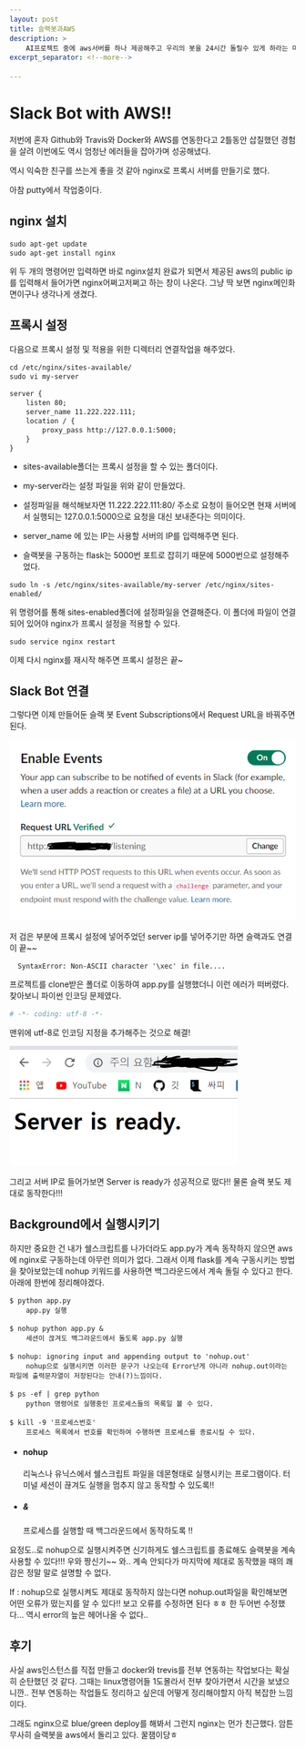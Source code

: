```yaml
---
layout: post
title: 슬랙봇과AWS
description: >
	AI프로젝트 중에 aws서버를 하나 제공해주고 우리의 봇을 24시간 돌릴수 있게 하라는 미션이 주어졌다.
excerpt_separator: <!--more-->

---
```


<!--more-->
# Slack Bot with AWS!!

저번에 혼자 Github와 Travis와 Docker와 AWS를 연동한다고 2틀동안 삽질했던 경험을 살려 이번에도 역시 엄청난 에러들을 잡아가며 성공해냈다.

역시 익숙한 친구를 쓰는게 좋을 것 같아 nginx로 프록시 서버를 만들기로 했다.

아참 putty에서 작업중이다.



## nginx 설치

```shell
sudo apt-get update
sudo apt-get install nginx
```

위 두 개의 명령어만 입력하면 바로 nginx설치 완료가 되면서 제공된 aws의 public ip를 입력해서 들어가면 nginx어쩌고저쩌고 하는 창이 나온다. 그냥 딱 보면 nginx메인화면이구나 생각나게 생겼다.



## 프록시 설정

다음으로 프록시 설정 및 적용을 위한 디렉터리 연결작업을 해주었다.

```shell
cd /etc/nginx/sites-available/
sudo vi my-server
```

```shell
server {
	listen 80;
	server_name 11.222.222.111;
	location / {
		proxy_pass http://127.0.0.1:5000;
	}
}
```

- sites-available폴더는 프록시 설정을 할 수 있는 폴더이다.

- my-server라는 설정 파일을 위와 같이 만들었다.

- 설정파일을 해석해보자면 11.222.222.111:80/ 주소로 요청이 들어오면 현재 서버에서 실행되는 127.0.0.1:5000으로 요청을 대신 보내준다는 의미이다.

- server_name 에 있는 IP는 사용할 서버의 IP를 입력해주면 된다.

- 슬랙봇을 구동하는 flask는 5000번 포트로 잡히기 때문에 5000번으로 설정해주었다.

```shell
sudo ln -s /etc/nginx/sites-available/my-server /etc/nginx/sites-enabled/
```

위 명령어를 통해 sites-enabled폴더에 설정파일을 연결해준다. 이 폴더에 파일이 연결되어 있어야 nginx가 프록시 설정을 적용할 수 있다.

```shell
sudo service nginx restart
```

이제 다시 nginx를 재시작 해주면 프록시 설정은 끝~



## Slack Bot 연결

그렇다면 이제 만들어둔 슬랙 봇 Event Subscriptions에서 Request URL을 바꿔주면 된다.

![study_slack_bot_deploy_01](/assets/img/post/study_slack_bot_deploy_01.png)

저 검은 부분에 프록시 설정에 넣어주었던 server ip를 넣어주기만 하면 슬랙과도 연결이 끝~~

```
  SyntaxError: Non-ASCII character '\xec' in file....
```

프로젝트를 clone받은 폴더로 이동하여 app.py를 실행했더니 이런 에러가 떠버렸다. 찾아보니 파이썬 인코딩 문제였다.

```python
# -*- coding: utf-8 -*-
```

맨위에 utf-8로 인코딩 지정을 추가해주는 것으로 해결!



![study_slack_bot_deploy_02](/assets/img/post/study_slack_bot_deploy_02.png)

그리고 서버 IP로 들어가보면 Server is ready가 성공적으로 떴다!! 물론 슬랙 봇도 제대로 동작한다!!! 



## Background에서 실행시키기

하지만 중요한 건 내가 쉘스크립트를 나가더라도 app.py가 계속 동작하지 않으면 aws에 nginx로 구동하는데 아무런 의미가 없다. 그래서 이제 flask를 계속 구동시키는 방법을 찾아보았는데 nohup 키워드를 사용하면 백그라운드에서 계속 돌릴 수 있다고 한다. 아래에 한번에 정리해야겠다.

```
$ python app.py
	app.py 실행
	
$ nohup python app.py &
	세션이 끊겨도 백그라운드에서 돌도록 app.py 실행
	
$ nohup: ignoring input and appending output to 'nohup.out'
	nohup으로 실행시키면 이러한 문구가 나오는데 Error난게 아니라 nohup.out이라는 파일에 출력문자열이 저장된다는 안내(?)느낌이다.

$ ps -ef | grep python
	python 명령어로 실행중인 프로세스들의 목록일 볼 수 있다.

$ kill -9 '프로세스번호'
	프로세스 목록에서 번호를 확인하여 수행하면 프로세스를 종료시킬 수 있다.
```

- #### nohup

  리눅스나 유닉스에서 쉘스크립트 파일을 데몬형태로 실행시키는 프로그램이다. 터미널 세션이 끊겨도 실행을 멈추지 않고 동작할 수 있도록!!

- ##### &

  프로세스를 실행할 때 백그라운드에서 동작하도록 !!

  

요정도..로 nohup으로 실행시켜주면 신기하게도 쉘스크립트를 종료해도 슬랙봇을 계속 사용할 수 있다!!! 우와 짱신기~~ 와.. 계속 안되다가 마지막에 제대로 동작했을 때의 쾌감은 정말 말로 설명할 수 없다. 

If : nohup으로 실행시켜도 제대로 동작하지 않는다면 nohup.out파일을 확인해보면 어떤 오류가 떴는지를 알 수 있다!! 보고 오류를 수정하면 된다 ㅎㅎ 한 두어번 수정했다... 역시 error의 늪은 헤어나올 수 없다..



## 후기

사실 aws인스턴스를 직접 만들고 docker와 trevis를 전부 연동하는 작업보다는 확실히 순탄했던 것 같다. 그때는 linux명령어들 1도몰라서 전부 찾아가면서 시간을 보냈으니깐.. 전부 연동하는 작업들도 정리하고 싶은데 어떻게 정리해야할지 아직 복잡한 느낌이다. 

그래도 nginx으로 blue/green deploy를 해봐서 그런지 nginx는 먼가 친근했다. 암튼 무사히 슬랙봇을 aws에서 돌리고 있다. 꿀잼이당ㅎ